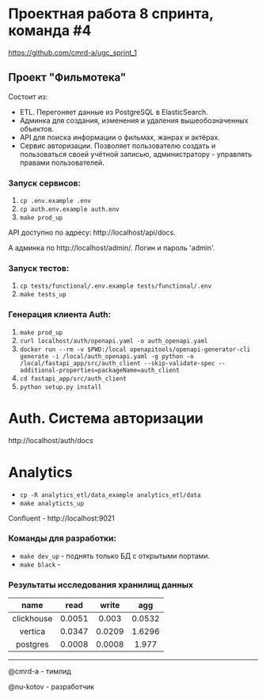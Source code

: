 # Проектная работа 8 спринта, команда #4

https://github.com/cmrd-a/ugc_sprint_1

## Проект "Фильмотека"
Состоит из:
 - ETL. Перегоняет данные из PostgreSQL в ElasticSearch.
 - Админка для создания, изменения и удаления вышеобозначенных объектов.
 - API для поиска информации о фильмах, жанрах и актёрах.
 - Сервис авторизации. Позволяет пользователю создать и пользоваться своей учётной записью, администратору - управлять правами пользователей.

### Запуск сервисов:
 1. `cp .env.example .env`
 2. `cp auth.env.example auth.env`
 3. `make prod_up`

API доступно по адресу: http://localhost/api/docs.

А админка по http://localhost/admin/. Логин и пароль 'admin'.

### Запуск тестов:
 1. `cp tests/functional/.env.example tests/functional/.env`
 2. `make tests_up`

### Генерация клиента Auth:
 1. `make prod_up`
 2. `curl localhost/auth/openapi.yaml -o auth_openapi.yaml`
 3. `docker run --rm -v $PWD:/local openapitools/openapi-generator-cli generate -i /local/auth_openapi.yaml -g python -o /local/fastapi_app/src/auth_client --skip-validate-spec --additional-properties=packageName=auth_client`
 4. `cd fastapi_app/src/auth_client`
 5. `python setup.py install`

# Auth. Система авторизации

http://localhost/auth/docs

# Analytics
 - `cp -R analytics_etl/data_example analytics_etl/data`
 - `make analyticts_up`

Confluent - http://localhost:9021

### Команды для разработки:
 - `make dev_up` - поднять только БД с открытыми портами.
 - `make black` - 

### Результаты исследования хранилищ данных

|    name    |  read  | write  |  agg   |
|:----------:|:------:|:------:|:------:|
| clickhouse | 0.0051 | 0.003  | 0.0532 |
|  vertica   | 0.0347 | 0.0209 | 1.6296 |
|  postgres  | 0.0008 | 0.0008 | 1.977  |

---
@cmrd-a - тимлид

@nu-kotov - разработчик